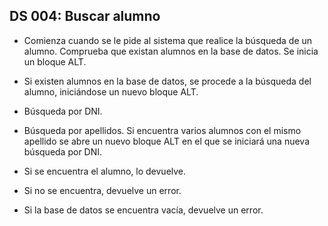 ## DS 004: Buscar alumno

 * Comienza cuando se le pide al sistema que realice la búsqueda de un alumno. Comprueba que existan alumnos en la base de datos. Se inicia un bloque ALT.

 * Si existen alumnos en la base de datos, se procede a la búsqueda del alumno, iniciándose un nuevo bloque ALT.

 *   Búsqueda por DNI.

 *   Búsqueda por apellidos. Si encuentra varios alumnos con el mismo apellido se abre un nuevo bloque ALT en el que se iniciará una nueva búsqueda por DNI.

 *   Si se encuentra el alumno, lo devuelve.

 *   Si no se encuentra, devuelve un error.

 *   Si la base de datos se encuentra vacía, devuelve un error.

